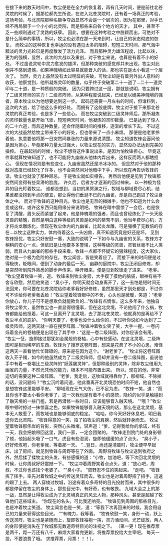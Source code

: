 在接下来的数天时间中，牧尘便是在全力的恢复着，再有几天时间，便是前往北苍灵院的时候了，据那位郝先生所说，在进入北苍灵院时，还有着一场真正的考验，这场考验，与北灵院那种名额争夺战显然不会是一个层次的，因为在那里，对手已经不再局限于一个小小的北灵院，而是那些来自各个地方的天才。
其中，甚至不乏一些顺利通过了灵路的妖孽。
因此，想要在这种考验之中脱颖而出，可绝对不是什么简单的事情，所以，牧尘也必须在那一天来到时，让自己的状态彻底的恢复。
而牧尘的这种恢复也幸运的没有遇见太多的阻碍，短短三天时间，那气海中黯淡的灵力光轮已是再度散发了活力光泽。
而且那种灵力雄浑程度，比起以往，更为的强横，显然，此次的大战以及重创，对于牧尘来说，也算是有着不小的好处。
不过虽说灵轮中灵力愈发的雄浑，但那种突破的感觉却并未出现，牧尘对此倒并不感到遗憾，如果神魄境如此容易就能晋入的话，那也实在是太小看这一个层次了。
当然，灵力上虽然没有太过明显的突破，可牧尘却是有着另外出人意料的收获，他察觉到，他所凝炼灵印的数量，似乎终于突破第二十一道了...二十一道灵印与二十道，是一种质般的突破。
因为只要跨过这一层，那就是说明，牧尘拥有了二级灵阵师的实力！二级灵阵师，从某种程度说起来，已经足以媲美神魄境的强者，原本牧尘以为他想要达到这一步。
起码还需要一月左右的时间，但谁料到，这次的大战，给了他这么多的好处。
而拥有了这般底牌，牧尘对于接下来那北苍灵院的真正考验，也是多了一些信心。
而在牧尘突破到二级灵阵师后，那所凝炼的灵印数量也是开始飞涨，短短两天时间，他凝炼的灵印数量。
已是达到了惊人的二十六道，而且这种数量，还会伴随着时间的推移，逐渐的增长下去。
不过这次的大战虽然给牧尘带来不小的好处，但也带来了一点小麻烦。
那便是他老爹拎着他，执意要他将那一日突然间暴涨的力量来源说清楚。
牧尘知道牧锋会逼问他是因为担心，毕竟那种力量太过强大，以牧尘现在的实力，显然没办法达到完美的操控。
在最起初的时候，牧尘不想将这件事说出来，是因为怕牧锋担心。
毕竟这件事就算牧锋知道了，也不可能将九幽雀从他体内弄出来，这样反而两人都瞎担心。
但现在情况则是有些变化，九幽雀虽然还是冷冰冰的。
但显然对于他的那种敌对态度已经软化了许多，也不会突然间对他暗中下手，所以现在再告诉牧锋的话，牧尘也就没了那种顾忌。
于是牧尘就如实相告。
再然后他便是见到了牧锋那突然间变得有些呆滞的脸庞。
许久后，后者方才逐渐的回过神来。
以一种极为怪异的目光盯着牧尘。
谁都没想到，当初的黑冥渊之行，牧域与柳域费尽心机，结果谁都没捞到半点的便宜，那让得他们垂涎不已的九幽雀，却是自己跑进了牧尘身体之中。
而对于牧锋的这种目光，牧尘也是无奈的摊摊手，他也不知道为什么会变成这样，或许这东西只能用缘分来说明吧。
牧锋在暗中震惊了一会后，也是恢复了清醒，眉头反而紧皱了起来，他是神魄境的强者，而且也曾经炼化了一头天级灵兽的精魄，自然是明白这种等级的灵兽是如何的桀骜不驯，他当年费尽心机，方才将炎龙雕炼化，但现在牧尘体内的九幽雀，比起炎龙雕，可是强横了无数倍的存在...以牧尘这种实力，体内待着这么一头凶兽，真不知道究竟是好还是坏。
见到牧锋担忧，牧尘只好安慰一番，大致的说明了一下如今与九幽雀的关系，牧锋方才稍稍的安心一点，但依旧是让他要多多警惕，这种等级的灵兽，灵智丝毫不比人类弱，而且从九幽雀的那些手段来看，牧锋一点都不怀疑它的狠辣程度，这大家伙，绝对是一个极为危险的存在。
牧尘闻言，皆是笑着应了。
而接下来的时间便是过得极快，眨眼间，便到了动身的最后一天。
幽静的庭院中，牧尘正闭目修炼，却是突然听到院外熟悉的脚步声传来，睁开眼来，便是见到牧锋走了进来。
“老爹。
”牧尘望着牧锋一笑，道。
牧锋来到牧尘身旁，大手摸了摸他的脑袋，眼神有些不舍与欣慰，然后他笑道：“臭小子，你明天就会动身离开了，这一去怕是短时间无法回来，你可要在北苍灵院给你老爹我好好修炼，虽然那里天才到处都是，不过你可不许给你老爹我丢脸！”牧尘望着牧锋眼中的不舍，心头也是微暖，笑道：“老爹你放心，你儿子可不是想欺负就能欺负的...”牧锋有点惆怅，这么多年来，他独自将牧尘带大，虽然牧尘也一直显得很懂事，但在这北灵境，不论他闯了什么祸，牧锋都能给他担着，可这一旦离开了北灵境，去了那北苍灵院，他就真的是再给不了牧尘半点的庇护。
“你明天要了，老爹也没什么给你的，不过听你说如今达到了二级灵阵师，这两天就一直在搜罗阵图...”牧锋冲着牧尘笑了笑，大手一握，一卷闪烁着金光的卷轴便是出现在了其手中：“这是一卷二级阵图，对你应该会有用。
”牧尘一怔，旋即接过那犹如金属般的卷轴，心中有些感动，在这北灵境，二级阵图可是相当稀罕的东西，牧锋为了搜罗这卷阵图，想来是花费了不小的心思，难怪这两天一直看他忙忙碌碌的，原来是在因为这个。
“谢老爹了。
”牧尘将这卷阵图收入芥子镯，如今的他虽然成为了二级灵阵师，但却并没有一卷二级阵图，虽说他手中有着一卷堪比三级灵阵的“妖莲屠灵阵”，但那种级别的灵阵，除非牧尘借用九幽雀的力量，不然光凭他的能力，根本不可能布置出来。
所以，现在的他，非常迫切的需要这种二级阵图。
“老爹，我走后，这牧域就得靠你了，那柳域，不除掉的话，没问题吗？”牧尘沉吟着问道，他此番离开北灵境恐怕时间不短，他自然也是想牧锋这里能够平安。
“柳域现在元气大伤，已不足为虑。
”牧锋一笑，道：“而且你也不要太小看你老爹了，这一次我也是有着不小的感悟，隐约的似乎是触碰到了融天境的一些门槛，若是再潜修一些时日，应该能够晋入融天境。
”“哦？”牧尘眼中顿时掠过一抹惊喜之色，如果牧锋能够晋入融天境的话，那么在这北灵境，基本无人敢惹了，而牧域也是能够彻底的稳定。
“哈哈，你今天好好休息吧，明日我送你去北灵院。
”牧锋得意的一笑，拍了拍牧尘的肩膀，然后就转身而去。
牧尘望着牧锋那伟岸的背影，突然心头微堵，轻声道：“爹，记得我给你的承诺，终有一天，我会把娘带回这里，我们一家，一定会团聚的。
”牧锋走到院门处的身影顿了顿，他抬起头吸了一口气，虎目有些湿润，旋即他缓缓的点了点头。
“臭小子，好好修炼吧，你老爹我，等着那一天。
”...翌日，尚还是清晨时，牧尘便早早起床，出了房间，就见到牧锋与周野等在了外面。
周野将牧锋与牧尘送到牧府之外，然后揉了揉牧尘的头发，有些感慨的道：“小牧，加油吧，等下次回北灵境的时候，让你周叔好好震撼一下。
”牧尘冲着周野笑着点点头，道：“放心吧，周叔，不过你也该找个老婆了。
”“臭小子。
”周野忍不住的笑起来。
“走吧。
”牧锋挥了挥手，率先对着牧城之中的传送灵阵而去，牧尘也是对着周野招了招手，迅速的跟了上去。
两人穿梭过牧城，沿途有着众多奇特的目光投射而来，其中很多的都是停留在牧尘的身体上，那些目光中，有好奇，也有敬畏。
九域大会之上的那一战，显然是让得牧尘成为了北灵境真正的风云人物，那种风头，甚至是超越了牧锋他们这些域主。
“你现在的名头，可比我还响亮。
”牧锋见到周围的那些目光，也是冲着牧尘笑道。
牧尘闻言也是一笑，道：“等我下次再回来的时候，我会用自己的力量来获得这些目光。
”“有魄力，我等着。
”牧锋欣慰一笑，身形一动，跃上传送灵阵，牧尘也是紧随而上，旋即牧锋袖袍一挥，灵力涌动间，光芒绽放，两人的身形便是消失在了牧城那无数道奇特目光的注视之下。
（第一更！现在推荐票是两千，距一万还有八千，麻烦大家看完更新，将推荐票投给大主宰吧。
每天一投，不要浪费了哦。
求推荐票，月票！！！）。

